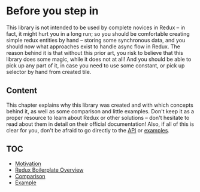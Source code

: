 # Before you step in

This library is not intended to be used by complete novices in Redux – in fact, it might hurt you in a long run; so you should be comfortable creating simple redux entities by hand – storing some synchronous data, and you should now what approaches exist to handle async flow in Redux. The reason behind it is that without this prior art, you risk to believe that this library does some magic, while it does not at all! And you should be able to pick up any part of it, in case you need to use some constant, or pick up selector by hand from created tile.

## Content

This chapter explains why this library was created and with which concepts behind it, as well as some comparison and little examples. Don't keep it as a proper resource to learn about Redux or other solutions – don't hesitate to read about them in detail on their official documentation!
Also, if all of this is clear for you, don't be afraid to go directly to the [API](../api/README.md) or [examples](../examples/README.md).

## TOC

- [Motivation](./Motivation.md)
- [Redux Boilerplate Overview](./Boilerplate.md)
- [Comparison](./Comparison.md)
- [Example](./Example.md)
